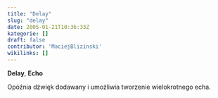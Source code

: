 ```yaml
---
title: "Delay"
slug: "delay"
date: 2005-01-21T10:36:33Z
kategorie: []
draft: false
contributor: 'MaciejBlizinski'
wikilinks: []
---
```

**Delay**, **Echo**

Opóźnia dźwięk dodawany i umożliwia tworzenie wielokrotnego echa.
